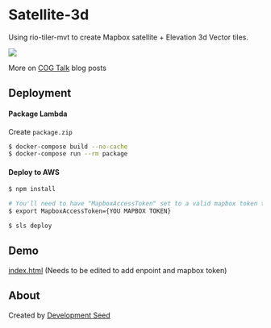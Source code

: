 # Satellite-3d

Using rio-tiler-mvt to create Mapbox satellite + Elevation 3d Vector tiles.

![](https://user-images.githubusercontent.com/10407788/59771301-700a5680-9277-11e9-93ed-f817d6055648.jpg)

More on [COG Talk](https://medium.com/devseed/search?q=cog%20talk) blog posts

## Deployment

#### Package Lambda

Create `package.zip`

```bash
$ docker-compose build --no-cache
$ docker-compose run --rm package
```

#### Deploy to AWS

```bash
$ npm install

# You'll need to have "MapboxAccessToken" set to a valid mapbox token to download mapbox.satellite tiles
$ export MapboxAccessToken={YOU MAPBOX TOKEN}

$ sls deploy
```

## Demo

[index.html](/index.html) (Needs to be edited to add enpoint and mapbox token)

## About
Created by [Development Seed](<http://developmentseed.org>)
